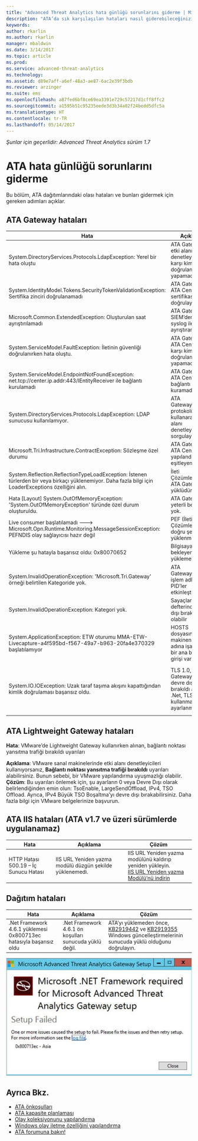 ```yaml
---
title: "Advanced Threat Analytics hata günlüğü sorunlarını giderme | Microsoft Docs"
description: "ATA’da sık karşılaşılan hataları nasıl giderebileceğinizi açıklar"
keywords: 
author: rkarlin
ms.author: rkarlin
manager: mbaldwin
ms.date: 3/14/2017
ms.topic: article
ms.prod: 
ms.service: advanced-threat-analytics
ms.technology: 
ms.assetid: d89e7aff-a6ef-48a3-ae87-6ac2e39f3bdb
ms.reviewer: arzinger
ms.suite: ems
ms.openlocfilehash: a87fed6bf8ce69ea3391e729c57217d1cff8ffc2
ms.sourcegitcommit: a1595b51c95235eede3d3b34a02f24bedd5dfc5a
ms.translationtype: HT
ms.contentlocale: tr-TR
ms.lasthandoff: 05/14/2017
---
```

*Şunlar için geçerlidir: Advanced Threat Analytics sürüm 1.7*



# <a name="troubleshooting-the-ata-error-log"></a>ATA hata günlüğü sorunlarını giderme

Bu bölüm, ATA dağıtımlarındaki olası hataları ve bunları gidermek için gereken adımları açıklar.

## <a name="ata-gateway-errors"></a>ATA Gateway hataları

|Hata|Açıklama|Çözüm|
|-------------|----------|---------|
|System.DirectoryServices.Protocols.LdapException: Yerel bir hata oluştu|ATA Gateway, etki alanı denetleyicisine karşı kimlik doğrulaması yapamadı.|1. Etki alanı denetleyicisinin DNS kaydının DNS sunucusunda düzgün şekilde yapılandırıldığını doğrulayın. <br>2. ATA Gateway saatinin etki alanı denetleyicisinin saatiyle eşitlendiğini doğrulayın.|
|System.IdentityModel.Tokens.SecurityTokenValidationException: Sertifika zinciri doğrulanamadı|ATA Gateway, ATA Center sertifikasını doğrulayamadı.|1. Kök CA sertifikasının ATA Gateway’de güvenilir sertifika yetkilisi sertifika deposuna yüklendiğini doğrulayın. <br>2. Sertifika iptal listesinin (CRL) kullanılabildiğini ve sertifika iptali doğrulama işleminin yapılabildiğini doğrulayın.|
|Microsoft.Common.ExtendedException: Oluşturulan saat ayrıştırılamadı|ATA Gateway, SIEM’den iletilen syslog iletilerini ayrıştıramadı.|SIEM’in iletileri ATA tarafından desteklenen biçimlerden birinde iletecek şekilde yapılandırıldığını doğrulayın.|
|System.ServiceModel.FaultException: İletinin güvenliği doğrulanırken hata oluştu.|ATA Gateway, ATA Center’a karşı kimlik doğrulaması yapamadı.|ATA Gateway saatinin ATA Center’ın saatiyle eşitlendiğini doğrulayın.|
|System.ServiceModel.EndpointNotFoundException: net.tcp://center.ip.addr:443/IEntityReceiver ile bağlantı kurulamadı|ATA Gateway, ATA Center’a bağlantı kuramadı.|Ağ ayarlarınızın doğru olduğundan ve ATA Gateway ile ATA Center arasındaki ağ bağlantısının etkin olduğundan emin olun.|
|System.DirectoryServices.Protocols.LdapException: LDAP sunucusu kullanılamıyor.|ATA Gateway,LDAP protokolünü kullanarak etki alanı denetleyicisini sorgulayamadı.|1.ATA tarafından Active Directory etki alanına bağlanmak için kullanılan kullanıcı hesabının Active Directory ağacındaki tüm nesnelere okuma erişimi olduğunu doğrulayın. <br>2.Etki alanı denetleyicisinin, ATA tarafından kullanılan kullanıcı hesaplarından gelen LDAP sorgularını engellemek üzere güçlendirilmediğinden emin olun.|
|Microsoft.Tri.Infrastructure.ContractException: Sözleşme özel durumu|ATA Gateway, ATA Center’dan yapılandırmayı eşitleyemedi.|ATA Konsolu’nda ATA Gateway yapılandırmasını tamamlayın.|
|System.Reflection.ReflectionTypeLoadException: İstenen türlerden bir veya birkaçı yüklenemiyor. Daha fazla bilgi için LoaderExceptions özelliğini alın.|İleti Çözümleyicisi ATA Gateway’de yüklüdür.| İleti Çözümleyicisi’ni kaldırın.|
|Hata [Layout] System.OutOfMemoryException: 'System.OutOfMemoryException' türünde özel durum oluşturuldu.|ATA Gateway’de yeterli bellek yok.|Etki alanı denetleyicisindeki bellek miktarını artırın.|
|Live consumer  başlatılamadı ---> Microsoft.Opn.Runtime.Monitoring.MessageSessionException: PEFNDIS olay sağlayıcısı hazır değil|PEF (İleti Çözümleyicisi) doğru şekilde yüklenmedi.|Hyper-V kullanıyorsanız Hyper-V Tümleştirme hizmetlerini yükseltmeyi deneyin; aksi takdirde, geçici bir çözüm için desteğe başvurun.|
|Yükleme şu hatayla başarısız oldu: 0x80070652|Bilgisayarınızdaki bekleyen başka yüklemeler var.|Diğer yüklemelerin tamamlanmasını bekleyin ve gerekirse bilgisayarı yeniden başlatın.|
|System.InvalidOperationException: 'Microsoft.Tri.Gateway' örneği belirtilen Kategoride yok.|ATA Gateway’deki işlem adları için PID’ler etkinleştirilmiş|İşlem adlarında PID’leri devre dışı bırakmak için [KB281884](https://support.microsoft.com/en-us/kb/281884)’yi kullanın|
|System.InvalidOperationException: Kategori yok.|Sayaçlar kayıt defterinde devre dışı bırakılmış olabilir|Performans Sayaçlarını yeniden oluşturmak için [KB2554336](https://support.microsoft.com/en-us/kb/2554336)’yı kullanın|
|System.ApplicationException: ETW oturumu MMA-ETW-Livecapture-a4f595bd-f567-49a7-b963-20fa4e370329 başlatılamıyor|HOSTS dosyasında makinenin kısa adına işaret eden bir ana bilgisayar girişi var|Ana bilgisayar girişini C:\Windows\System32\drivers\etc\HOSTS dosyasından kaldırın ya da bir FQDN olarak değiştirin.|
|System.IO.IOException: Uzak taraf taşıma akışını kapattığından kimlik doğrulaması başarısız oldu.|TLS 1.0, ATA Gateway’de devre dışı bırakıldı ancak .Net, TLS 1.2 kullanmak üzere ayarlanmış|Aşağıdaki seçeneklerden birini kullanın: </br> TLS 1.0 ‘ı ATA Gateway’de etkinleştirme </br>TLS 1.2’yi .Net üzerinde etkinleştirmek amacıyla kayıt defteri anahtarlarını LLS ve TLS için işletim sistemi varsayılanları kullanacak şekilde ayarlayın: `[HKEY_LOCAL_MACHINE\SOFTWARE\Microsoft\.NETFramework\v4.0.30319] "SystemDefaultTlsVersions"=dword:00000001` </br>`[HKEY_LOCAL_MACHINE\SOFTWARE\Wow6432Node\Microsoft\.NETFramework\v4.0.30319] "SystemDefaultTlsVersions"=dword:00000001`|



## <a name="ata-lightweight-gateway-errors"></a>ATA Lightweight Gateway hataları

**Hata**: VMware’de Lightweight Gateway kullanırken alınan, bağlantı noktası yansıtma trafiği bırakıldı uyarıları

**Açıklama**: VMware sanal makinelerinde etki alanı denetleyicileri kullanıyorsanız, **Bağlantı noktası yansıtma trafiği bırakıldı** uyarıları alabilirsiniz. Bunun sebebi, bir VMware yapılandırma uyuşmazlığı olabilir. 
**Çözüm**: Bu uyarıları önlemek için, şu ayarların 0 veya Devre Dışı olarak belirlendiğinden emin olun: TsoEnable, LargeSendOffload, IPv4, TSO Offload. Ayrıca, IPv4 Büyük TSO Boşaltma’yı devre dışı bırakabilirsiniz. Daha fazla bilgi için VMware belgelerinize başvurun.


## <a name="ata-iis-errors-not-applicable-for-ata-v17-and-above"></a>ATA IIS hataları (ATA v1.7 ve üzeri sürümlerde uygulanamaz)
|Hata|Açıklama|Çözüm|
|-------------|----------|---------|
|HTTP Hatası 500.19 – İç Sunucu Hatası|IIS URL Yeniden yazma modülü düzgün şekilde yüklenemedi.|IIS URL Yeniden yazma modülünü kaldırıp yeniden yükleyin.<br>[IIS URL Yeniden yazma Modülü’nü indirin](http://go.microsoft.com/fwlink/?LinkID=615137)|

## <a name="deployment-errors"></a>Dağıtım hataları
|Hata|Açıklama|Çözüm|
|-------------|----------|---------|
|.Net Framework 4.6.1 yüklemesi 0x800713ec hatasıyla başarısız oldu|.Net Framework 4.6.1 ön koşulları sunucuda yüklü değil. |ATA’yı yüklemeden önce, [KB2919442](https://www.microsoft.com/download/details.aspx?id=42135) ve [KB2919355](https://support.microsoft.com/kb/2919355) Windows güncelleştirmelerinin sunucuda yüklü olduğunu doğrulayın.|

![ATA .NET yükleme hatası görüntüsü](media/netinstallerror.png)


## <a name="see-also"></a>Ayrıca Bkz.
- [ATA önkoşulları](/advanced-threat-analytics/plan-design/ata-prerequisites)
- [ATA kapasite planlaması](/advanced-threat-analytics/plan-design/ata-capacity-planning)
- [Olay koleksiyonunu yapılandırma](/advanced-threat-analytics/deploy-use/configure-event-collection)
- [Windows olay iletme özelliğini yapılandırma](/advanced-threat-analytics/deploy-use/configure-event-collection#configuring-windows-event-forwarding)
- [ATA forumuna bakın!](https://social.technet.microsoft.com/Forums/security/home?forum=mata)
